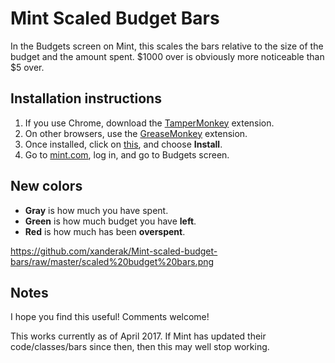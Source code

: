 # Mint Scaled Budget Bars
In the Budgets screen on Mint, this scales the bars relative to the size of the budget and the amount spent.
$1000 over is obviously more noticeable than $5 over.

## Installation instructions

1. If you use Chrome, download the [TamperMonkey](https://chrome.google.com/webstore/detail/tampermonkey/dhdgffkkebhmkfjojejmpbldmpobfkfo?hl=en) extension.
2. On other browsers, use the [GreaseMonkey](https://addons.mozilla.org/en-GB/firefox/addon/greasemonkey/) extension.
3. Once installed, click on [this](https://raw.githubusercontent.com/xanderak/Mint-scaled-budget-bars/master/mint_scaled_budgets_bars.js), and choose **Install**.
4. Go to [mint.com](http://mint.com/), log in, and go to Budgets screen.

## New colors
- **Gray** is how much you have spent.
- **Green** is how much budget you have **left**.
- **Red** is how much has been **overspent**.

https://github.com/xanderak/Mint-scaled-budget-bars/raw/master/scaled%20budget%20bars.png

## Notes

I hope you find this useful!  Comments welcome!

This works currently as of April 2017.  If Mint has updated their code/classes/bars since then, then this may well stop working.
